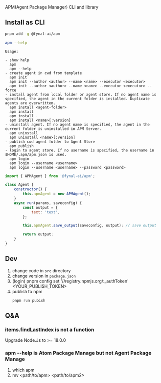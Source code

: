 APM(Agent Package Manager) CLI and library

## Install as CLI

```sh
pnpm add -g @fynal-ai/apm
```

```sh
apm --help
```

```
Usage:

- show help
  apm
  apm --help
- create agent in cwd from template
  apm init
  apm init --author <author> --name <name> --executor <executor>
  apm init --author <author> --name <name> --executor <executor> --force
- install agent from local folder or agent store. If no agent name is specified, the agent in the current folder is installed. Duplicate agents are overwritten.
  apm install <agent-folder>
  apm install
  apm install .
  apm install <name>[:version]
- uninstall agent. If no agent name is specified, the agent in the current folder is uninstalled in APM Server.
  apm uninstall
  apm uninstall <name>[:version]
- publish cwd agent folder to Agent Store
  apm publish
- login to agent store. If no username is specified, the username in $HOME/.apm/apm.json is used.
  apm login
  apm login --username <username>
  apm login --username <username> --password <password>
```

```js
import { APMAgent } from '@fynal-ai/apm';

class Agent {
	constructor() {
		this.apmAgent = new APMAgent();
	}
	async run(params, saveconfig) {
		const output = {
			text: 'text',
		};

		this.apmAgent.save_output(saveconfig, output); // save output

		return output;
	}
}
```

## Dev

1. change code in `src` directory
2. change version in `package.json`
3. (login) pnpm config set '//registry.npmjs.org/:\_authToken' <YOUR_PUBLISH_TOKEN>
4. publish to npm
   ```sh
   pnpm run pubish
   ```

## Q&A

### items.findLastIndex is not a function

Upgrade Node.Js to >= 18.0.0

### apm --help is Atom Package Manage but not Agent Package Manage

1. which apm
2. mv <path/to/apm> <path/to/apm2>
